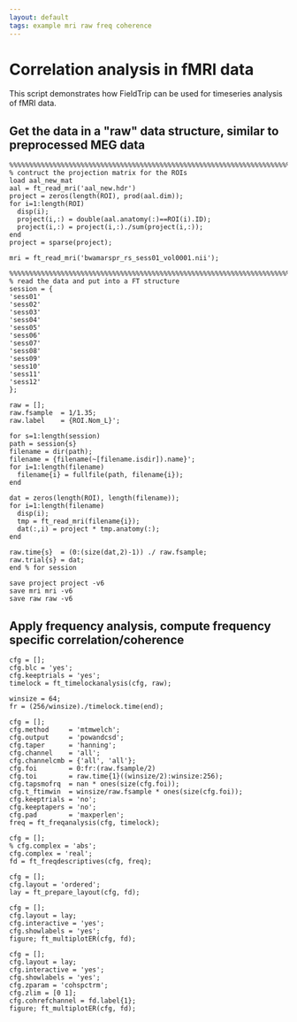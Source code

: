 ```yaml
---
layout: default
tags: example mri raw freq coherence
---
```


# Correlation analysis in fMRI data

This script demonstrates how FieldTrip can be used for timeseries analysis of fMRI data.

##  Get the data in a "raw" data structure, similar to preprocessed MEG data

	%%%%%%%%%%%%%%%%%%%%%%%%%%%%%%%%%%%%%%%%%%%%%%%%%%%%%%%%%%%%%%%%%%%%%%%%%%%%%%
	% contruct the projection matrix for the ROIs
	load aal_new_mat
	aal = ft_read_mri('aal_new.hdr')
	project = zeros(length(ROI), prod(aal.dim));
	for i=1:length(ROI)
	  disp(i);
	  project(i,:) = double(aal.anatomy(:)==ROI(i).ID);
	  project(i,:) = project(i,:)./sum(project(i,:));
	end
	project = sparse(project);

	mri = ft_read_mri('bwamarspr_rs_sess01_vol0001.nii');

	%%%%%%%%%%%%%%%%%%%%%%%%%%%%%%%%%%%%%%%%%%%%%%%%%%%%%%%%%%%%%%%%%%%%%%%%%%%%%%
	% read the data and put into a FT structure
	session = {
	'sess01'
	'sess02'
	'sess03'
	'sess04'
	'sess05'
	'sess06'
	'sess07'
	'sess08'
	'sess09'
	'sess10'
	'sess11'
	'sess12'
	};

	raw = [];
	raw.fsample  = 1/1.35;
	raw.label    = {ROI.Nom_L}';

	for s=1:length(session)
	path = session{s}
	filename = dir(path);
	filename = {filename(~[filename.isdir]).name}';
	for i=1:length(filename)
	  filename{i} = fullfile(path, filename{i});
	end

	dat = zeros(length(ROI), length(filename));
	for i=1:length(filename)
	  disp(i);
	  tmp = ft_read_mri(filename{i});
	  dat(:,i) = project * tmp.anatomy(:);
	end

	raw.time{s}  = (0:(size(dat,2)-1)) ./ raw.fsample;
	raw.trial{s} = dat;
	end % for session

	save project project -v6
	save mri mri -v6
	save raw raw -v6


## Apply frequency analysis, compute frequency specific correlation/coherence


	cfg = [];
	cfg.blc = 'yes';
	cfg.keeptrials = 'yes';
	timelock = ft_timelockanalysis(cfg, raw);

	winsize = 64;
	fr = (256/winsize)./timelock.time(end);

	cfg = [];
	cfg.method     = 'mtmwelch';
	cfg.output     = 'powandcsd';
	cfg.taper      = 'hanning';
	cfg.channel    = 'all';
	cfg.channelcmb = {'all', 'all'};
	cfg.foi        = 0:fr:(raw.fsample/2)
	cfg.toi        = raw.time{1}((winsize/2):winsize:256);
	cfg.tapsmofrq  = nan * ones(size(cfg.foi));
	cfg.t_ftimwin  = winsize/raw.fsample * ones(size(cfg.foi));
	cfg.keeptrials = 'no';
	cfg.keeptapers = 'no';
	cfg.pad        = 'maxperlen';
	freq = ft_freqanalysis(cfg, timelock);

	cfg = [];
	% cfg.complex = 'abs';
	cfg.complex = 'real';
	fd = ft_freqdescriptives(cfg, freq);

	cfg = [];
	cfg.layout = 'ordered';
	lay = ft_prepare_layout(cfg, fd);

	cfg = [];
	cfg.layout = lay;
	cfg.interactive = 'yes';
	cfg.showlabels = 'yes';
	figure; ft_multiplotER(cfg, fd);

	cfg = [];
	cfg.layout = lay;
	cfg.interactive = 'yes';
	cfg.showlabels = 'yes';
	cfg.zparam = 'cohspctrm';
	cfg.zlim = [0 1];
	cfg.cohrefchannel = fd.label{1};
	figure; ft_multiplotER(cfg, fd);
